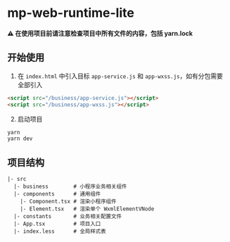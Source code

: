 # mp-web-runtime-lite

__⚠️ 在使用项目前请注意检查项目中所有文件的内容，包括 yarn.lock__

## 开始使用

1. 在 `index.html` 中引入目标 `app-service.js` 和 `app-wxss.js`，如有分包需要全部引入

```html
<script src="/business/app-service.js"></script>
<script src="/business/app-wxss.js"></script>
```

2. 启动项目

```bash
yarn
yarn dev
```

## 项目结构

```
|- src
  |- business        # 小程序业务相关组件
  |- components      # 通用组件
    |- Component.tsx # 渲染小程序组件
    |- Element.tsx   # 渲染单个 WxmlElementVNode
  |- constants       # 业务相关配置文件
  |- App.tsx         # 项目入口
  |- index.less      # 全局样式表
```

